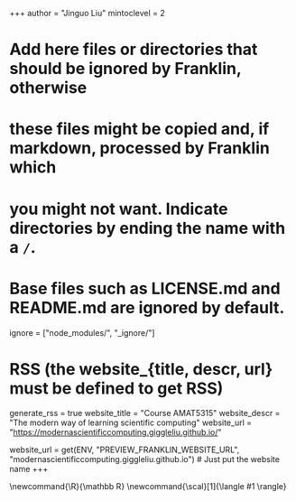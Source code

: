 <!--
Add here global page variables to use throughout your website.
-->
+++
author = "Jinguo Liu"
mintoclevel = 2

# Add here files or directories that should be ignored by Franklin, otherwise
# these files might be copied and, if markdown, processed by Franklin which
# you might not want. Indicate directories by ending the name with a `/`.
# Base files such as LICENSE.md and README.md are ignored by default.
ignore = ["node_modules/", "_ignore/"]

# RSS (the website_{title, descr, url} must be defined to get RSS)
generate_rss = true
website_title = "Course AMAT5315"
website_descr = "The modern way of learning scientific computing"
website_url   = "https://modernascientificcomputing.giggleliu.github.io/"

website_url = get(ENV, "PREVIEW_FRANKLIN_WEBSITE_URL", "modernascientificcomputing.giggleliu.github.io") # Just put the website name
+++

<!--
Add here global latex commands to use throughout your pages.
-->
\newcommand{\R}{\mathbb R}
\newcommand{\scal}[1]{\langle #1 \rangle}

